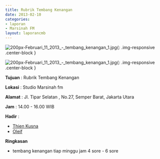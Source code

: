 ```yaml
---
title: Rubrik Tembang Kenangan 
date: 2013-02-10
categories:
- laporan
- Marsinah FM
layout: laporancmb
---
```



![200px-Februari_11_2013_-_tembang_kenangan_1.jpg](/uploads/200px-Februari_11_2013_-_tembang_kenangan_1.jpg){: .img-responsive .center-block }

![200px-Februari_11_2013_-_tembang_kenangan_1.jpg](/uploads/200px-Februari_11_2013_-_tembang_kenangan_1.jpg){: .img-responsive .center-block }


**Tujuan** : Rubrik Tembang Kenangan 

**Lokasi** : Studio Marsinah fm 

**Alamat** : Jl. Tipar Selatan , No.27, Semper Barat, Jakarta Utara 

**Jam** : 14.00 - 16.00 WIB 

**Hadir** :
* [Thien Kusna](http://wiki.ciptamedia.org/wiki/Thien_Kusna)
* [Oleif](http://wiki.ciptamedia.org/wiki/Oleif)

**Ringkasan**  
* tembang kenangan tiap minggu jam 4 sore - 6 sore
